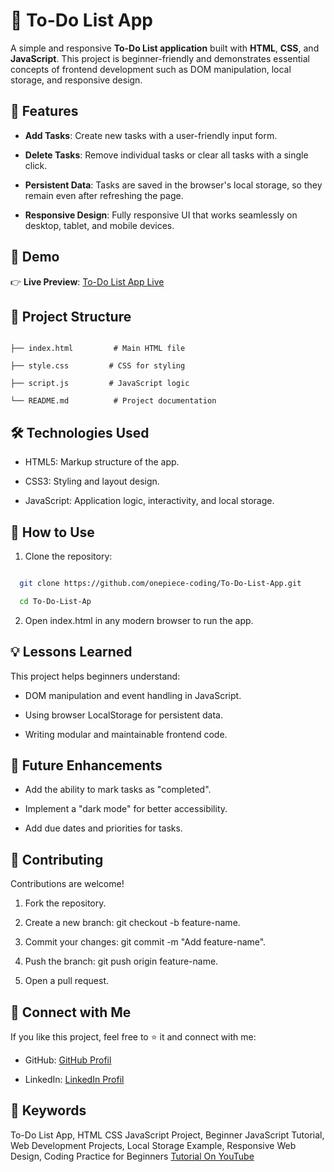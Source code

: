 # 📝 To-Do List App  

A simple and responsive **To-Do List application** built with **HTML**, **CSS**, and **JavaScript**. This project is beginner-friendly and demonstrates essential concepts of frontend development such as DOM manipulation, local storage, and responsive design.

## 🌟 Features  

- **Add Tasks**: Create new tasks with a user-friendly input form.
  
- **Delete Tasks**: Remove individual tasks or clear all tasks with a single click.
  
- **Persistent Data**: Tasks are saved in the browser's local storage, so they remain even after refreshing the page.
  
- **Responsive Design**: Fully responsive UI that works seamlessly on desktop, tablet, and mobile devices.  

## 🚀 Demo  

👉 **Live Preview**: [To-Do List App Live](https://to-do-list-app-r9oo.vercel.app/)  

## 📂 Project Structure  

```plaintext

├── index.html         # Main HTML file

├── style.css         # CSS for styling

├── script.js         # JavaScript logic

└── README.md          # Project documentation

```

## 🛠️ Technologies Used

- HTML5: Markup structure of the app.

- CSS3: Styling and layout design.

- JavaScript: Application logic, interactivity, and local storage.

## 📖 How to Use

1. Clone the repository:
   
```bash

  git clone https://github.com/onepiece-coding/To-Do-List-App.git

  cd To-Do-List-Ap

```

2. Open index.html in any modern browser to run the app.
   
## 💡 Lessons Learned

This project helps beginners understand:

- DOM manipulation and event handling in JavaScript.
  
- Using browser LocalStorage for persistent data.
  
- Writing modular and maintainable frontend code.
  
## 🎯 Future Enhancements

- Add the ability to mark tasks as "completed".
  
- Implement a "dark mode" for better accessibility.
  
- Add due dates and priorities for tasks.
  
## 🤝 Contributing

Contributions are welcome!

1. Fork the repository.
   
2. Create a new branch: git checkout -b feature-name.

3. Commit your changes: git commit -m "Add feature-name".
   
4. Push the branch: git push origin feature-name.
   
5. Open a pull request.

## 🙌 Connect with Me

If you like this project, feel free to ⭐ it and connect with me:

- GitHub: [GitHub Profil](https://github.com/onepiece-coding)

- LinkedIn: [LinkedIn Profil](https://www.linkedin.com/in/lahcen-alhiane-0799ba303/)

## 🔑 Keywords

To-Do List App, HTML CSS JavaScript Project, Beginner JavaScript Tutorial, Web Development Projects, Local Storage Example, Responsive Web Design, Coding Practice for Beginners [Tutorial On YouTube](https://www.youtube.com/watch?v=TN6QKi6hfCY&list=PLYSj6xbWtkznrp8ZsNuulbw524fImYQ-n)
